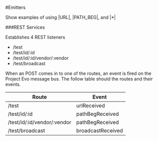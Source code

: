 #Emitters

Show examples of using |URL|, |PATH_BEG|, and |*|

###REST Services

Establishes 4 REST listeners

- /test
- /test/id/:id
- /test/id/:id/vendor/:vendor
- /test/broadcast

When an POST comes in to one of the routes, an event is fired on the Project Evo message bus.  The follow table should the routes and their events.

| Route | Event |
| ------ | ------ |
| /test | urlReceived |
| /test/id/:id | pathBegReceived |
| /test/id/:id/vendor/:vendor | pathBegReceived |
| /test/broadcast | broadcastReceived |  



